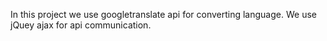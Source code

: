 In this project we use googletranslate api for converting language.
We use jQuey ajax for api communication.
